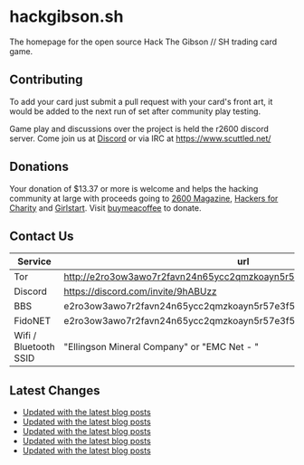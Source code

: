 # hackgibson.sh
The homepage for the open source Hack The Gibson // SH trading card game.


## Contributing

To add your card just submit a pull request with your card's front art, it would be added to the next run of set after community play testing.

Game play and discussions over the project is held the r2600 discord server. Come join us at [Discord](https://discord.com/invite/9hABUzz) or via IRC at https://www.scuttled.net/


## Donations

Your donation of $13.37 or more is welcome and helps the hacking community at large with proceeds going to [2600 Magazine](https://2600.com/), [Hackers for Charity](https://hackersforcharity.org) and [Girlstart](https://girlstart.org).  Visit [buymeacoffee](https://www.buymeacoffee.com/hackgibson.sh) to donate.


## Contact Us

Service | url
-|-
Tor | http://e2ro3ow3awo7r2favn24n65ycc2qmzkoayn5r57e3f56nvjwdcgg32ad.onion
Discord | https://discord.com/invite/9hABUzz
BBS | e2ro3ow3awo7r2favn24n65ycc2qmzkoayn5r57e3f56nvjwdcgg32ad.onion:23
FidoNET | e2ro3ow3awo7r2favn24n65ycc2qmzkoayn5r57e3f56nvjwdcgg32ad.onion:24554
Wifi / Bluetooth SSID | "Ellingson Mineral Company" or "EMC Net - <fidonet address>"

## Latest Changes
<!-- BLOG-POST-LIST:START -->
- [Updated with the latest blog posts](https://github.com/DFW2600/hackgibson.sh/commit/e9d70b3f8319335c7da6ffaf48bb7dad490aaf47)
- [Updated with the latest blog posts](https://github.com/DFW2600/hackgibson.sh/commit/0f3f20ef3c8bd4b6c630406f98eae845117d10c4)
- [Updated with the latest blog posts](https://github.com/DFW2600/hackgibson.sh/commit/b36c77b163c1033032ddf62673bf3bdf91f56297)
- [Updated with the latest blog posts](https://github.com/DFW2600/hackgibson.sh/commit/a5573f47d9f100cb92ea3fce7f531db2afee4d7a)
- [Updated with the latest blog posts](https://github.com/DFW2600/hackgibson.sh/commit/a9fea255a90665417d58c0be610c1a5bea52ed89)
<!-- BLOG-POST-LIST:END -->

